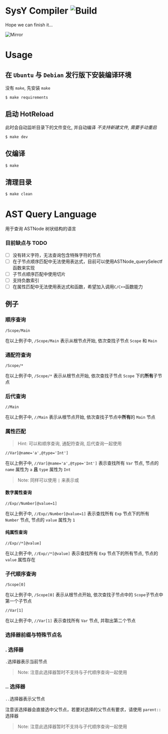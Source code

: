 # SysY Compiler ![Build](https://github.com/justwantagoodname/sysY-compiler/actions/workflows/c-cpp.yml/badge.svg)
Hope we can finish it...   

![Mirror](https://github.com/justwantagoodname/sysY-compiler/actions/workflows/mirror.yml/badge.svg)

# Usage
## 在 `Ubuntu` 与 `Debian` 发行版下安装编译环境
没有 `make`, 先安装 `make`
```shell
$ make requirements
```

## 启动 HotReload 
此时会自动监听目录下的文件变化, 并自动编译
*不支持新建文件, 需要手动重启*
```shell
$ make dev
```

## 仅编译
```shell
$ make
```

## 清理目录
```shell
$ make clean
```


# AST Query Language

用于查询 ASTNode 树状结构的语言
### 目前缺点与 TODO
- [ ] 没有转义字符，无法查询包含特殊字符的节点
- [ ] 在子节点顺序匹配中无法使用表达式，目前可以使用ASTNode_querySelectf 函数来实现
- [ ] 子节点顺序匹配中使用切片
- [ ] 支持负数索引
- [ ] 在属性匹配中无法使用表达式和函数，希望加入调用`C/C++`函数能力

## 例子

### 顺序查询
```
/Scope/Main
```

在以上例子中, `/Scope/Main` 表示从根节点开始, 依次查找子节点 `Scope` 和 `Main`

### 通配符查询
```
/Scope/*
```

在以上例子中, `/Scope/*` 表示从根节点开始, 依次查找子节点 `Scope` 下的**所有**子节点

### 后代查询
```
//Main
```

在以上例子中, `//Main` 表示从根节点开始, 依次查找子节点中**所有**的 `Main` 节点

### 属性匹配

> Hint: 可以和顺序查询, 通配符查询, 后代查询一起使用

```
//Var[@name='a',@type='Int']
```

在以上例子中, `//Var[@name='a',@type='Int']` 表示查找所有 `Var` 节点, 节点的 `name` 属性为 `a` **且** `type` 属性为 `Int`

> Note: 同样可以使用 `|` 来表示或

#### 数字属性查询

```
//Exp//Number[@value=1]
```

在以上例子中, `//Exp//Number[@value=1]` 表示查找所有 `Exp` 节点下的所有 `Number` 节点, 节点的 `value` 属性为 `1`

#### 纯属性查询

```
//Exp//*[@value]
```

在以上例子中, `//Exp//*[@value]` 表示查找所有 `Exp` 节点下的所有节点, 节点的 `value` 属性存在


### 子代顺序查询
```
/Scope[0]
```

在以上例子中, `/Scope[0]` 表示从根节点开始, 依次查找子节点中的 `Scope`子节点中第一个子节点

```
//Var[1]
```

在以上例子中, `//Var[1]` 表示查找所有 `Var` 节点, 并取出第二个节点

### 选择器前缀与特殊节点名

### . 选择器

`.`选择器表示当前节点

> Note: 注意此选择器暂时不支持与子代顺序查询一起使用

### .. 选择器

`..`选择器表示父节点

注意该选择器会直接选中父节点，若要对选择的父节点有要求，请使用 `parent::` 选择器

> Note: 注意此选择器暂时不支持与子代顺序查询一起使用
